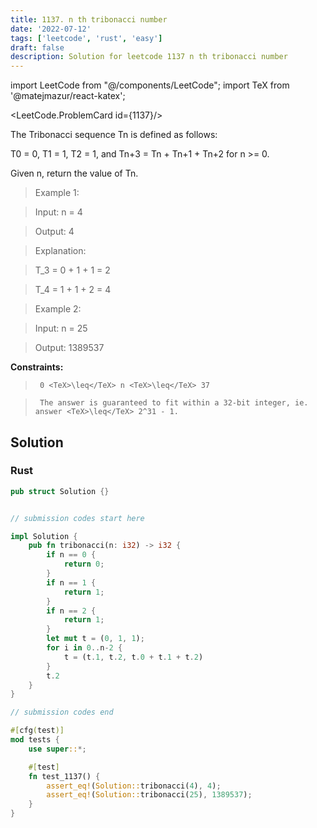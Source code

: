 ```yaml
---
title: 1137. n th tribonacci number
date: '2022-07-12'
tags: ['leetcode', 'rust', 'easy']
draft: false
description: Solution for leetcode 1137 n th tribonacci number
---
```

import LeetCode from "@/components/LeetCode";
import TeX from '@matejmazur/react-katex';

<LeetCode.ProblemCard id={1137}/>
 

  The Tribonacci sequence Tn is defined as follows: 

  

  T0 <TeX>=</TeX> 0, T1 <TeX>=</TeX> 1, T2 <TeX>=</TeX> 1, and Tn+3 <TeX>=</TeX> Tn + Tn+1 + Tn+2 for n ><TeX>=</TeX> 0.

  

  Given n, return the value of Tn.

  

   

 >   Example 1:

  

  

 >   Input: n <TeX>=</TeX> 4

 >   Output: 4

 >   Explanation:

 >   T_3 <TeX>=</TeX> 0 + 1 + 1 <TeX>=</TeX> 2

 >   T_4 <TeX>=</TeX> 1 + 1 + 2 <TeX>=</TeX> 4

  

  

 >   Example 2:

  

  

 >   Input: n <TeX>=</TeX> 25

 >   Output: 1389537

  

  

   

  **Constraints:**

  

  

 >   	0 <TeX>\leq</TeX> n <TeX>\leq</TeX> 37

 >   	The answer is guaranteed to fit within a 32-bit integer, ie. answer <TeX>\leq</TeX> 2^31 - 1.


## Solution
### Rust
```rust
pub struct Solution {}


// submission codes start here

impl Solution {
    pub fn tribonacci(n: i32) -> i32 {
        if n == 0 {
            return 0;
        }
        if n == 1 {
            return 1;
        }
        if n == 2 {
            return 1;
        }
        let mut t = (0, 1, 1);
        for i in 0..n-2 {
            t = (t.1, t.2, t.0 + t.1 + t.2)
        }
        t.2
    }
}

// submission codes end

#[cfg(test)]
mod tests {
    use super::*;

    #[test]
    fn test_1137() {
        assert_eq!(Solution::tribonacci(4), 4);
        assert_eq!(Solution::tribonacci(25), 1389537);
    }
}

```
